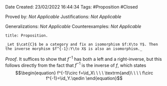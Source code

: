 <br />
<br />

Date Created: 23/02/2022 16:44:34
Tags: #Proposition #Closed 

Proved by: _Not Applicable_
Justifications: _Not Applicable_

Generalizations: _Not Applicable_
Counterexamples: _Not Applicable_

``` ad-Proposition
title: Proposition.

_Let $\cat{C}$ be a category and fix an isomorphism $f:X\to Y$. Then the inverse morphism $f^{-1}:Y\to X$ is also an isomorphism._

```

_Proof_. It suffices to show that $f^{-1}$ has both a left and a right-inverse, but this follows directly from the fact that $f^{-1}$ is the inverse of $f$, which states
$$\begin{equation}
    f^{-1}\circ f=\id_X\ \ \ \ \textrm{and}\ \ \ \ f\circ f^{-1}=\id_Y.\qedin
\end{equation}$$
